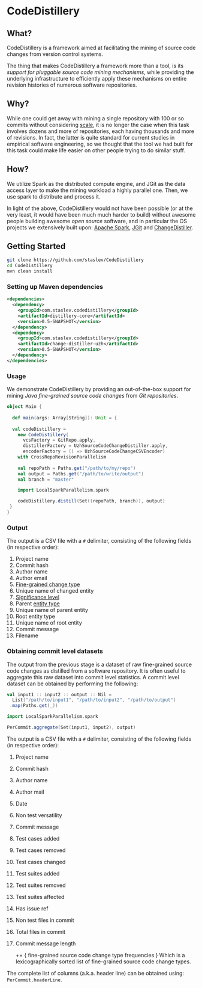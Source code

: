 ﻿# CodeDistillery  

## What?  

CodeDistillery is a framework aimed at facilitating the mining of source code changes from version control systems.

The thing that makes CodeDistillery a framework more than a tool, is its *support for pluggable source code mining mechanisms*, while providing the underlying infrastructure to efficiently apply these mechanisms on entire revision histories of numerous software repositories.

## Why?

While one could get away with mining a single repository with 100 or so commits without considering [scale](https://www.youtube.com/watch?v=b2F-DItXtZs), it is no longer the case when this task involves dozens and more of repositories, each having thousands and more of revisions. In fact, the latter is quite standard for current studies in empirical software engineering, so we thought that the tool we had built for this task could make life easier on other people trying to do similar stuff.

## How?

We utilize Spark as the distributed compute engine, and JGit as the data access layer to make the mining workload a highly parallel one. Then, we use spark to distribute and process it.

In light of the above, CodeDistillery would not have been possible (or at the very least, it would have been much much harder to build) without awesome people building awesome *open source* software, and in particular the OS projects we extensively built upon: [Apache Spark](https://spark.apache.org/), [JGit](https://www.eclipse.org/jgit/) and [ChangeDistiller](https://bitbucket.org/sealuzh/tools-changedistiller/wiki/Home).
  
## Getting Started

```bash  
git clone https://github.com/staslev/CodeDistillery  
cd CodeDistillery  
mvn clean install  
```

### Setting up Maven dependencies

  
```xml  
<dependencies>  
  <dependency> 
    <groupId>com.staslev.codedistillery</groupId>   
    <artifactId>distillery-core</artifactId>
    <version>0.5-SNAPSHOT</version>
  </dependency>
  <dependency>  
    <groupId>com.staslev.codedistillery</groupId>
    <artifactId>change-distiller-uzh</artifactId>
    <version>0.5-SNAPSHOT</version>
  </dependency>
</dependencies>  
```
### Usage

We demonstrate CodeDistillery by providing an out-of-the-box support for mining *Java fine-grained source code changes* from *Git repositories*. 

```scala  
object Main {  
  
  def main(args: Array[String]): Unit = {  
 
  val codeDistillery =  
    new CodeDistillery(
      vcsFactory = GitRepo.apply,  
      distillerFactory = UzhSourceCodeChangeDistiller.apply,  
      encoderFactory = () => UzhSourceCodeChangeCSVEncoder)  
    with CrossRepoRevisionParallelism
  
    val repoPath = Paths.get("/path/to/my/repo")  
    val output = Paths.get("/path/to/write/output")  
    val branch = "master"

    import LocalSparkParallelism.spark

    codeDistillery.distill(Set((repoPath, branch)), output)  
 }  
}
```

### Output

The output is a CSV file with a `#` delimiter, consisting of the following fields (in respective order):

 1. Project name
 2. Commit hash
 3. Author name
 4. Author email
 5. [Fine-grained change type](https://bitbucket.org/sealuzh/tools-changedistiller/src/feee5be3724a3eabfb7c415554cb26f2258a65f4/src/main/java/ch/uzh/ifi/seal/changedistiller/model/classifiers/ChangeType.java?at=master#lines-52:99)
 6. Unique name of changed entity
 7. [Significance level](https://bitbucket.org/sealuzh/tools-changedistiller/src/feee5be3724a3eabfb7c415554cb26f2258a65f4/src/main/java/ch/uzh/ifi/seal/changedistiller/model/classifiers/SignificanceLevel.java?at=master#lines-52:56)
 8. Parent [entity type](https://bitbucket.org/sealuzh/tools-changedistiller/src/feee5be3724a3eabfb7c415554cb26f2258a65f4/src/main/java/ch/uzh/ifi/seal/changedistiller/model/classifiers/java/JavaEntityType.java?at=master#lines-31:104)
 9. Unique name of parent entity
 10. Root entity type
 11. Unique name of root entity
 12. Commit message
 13. Filename

### Obtaining commit level datasets

The output from the previous stage is a dataset of raw fine-grained source code changes as distilled from a software repository. It is often useful to aggregate this raw dataset into commit level statistics. A commit level dataset can be obtained by performing the following:

```scala
val input1 :: input2 :: output :: Nil =  
  List("/path/to/input1", "/path/to/input2", "/path/to/output")  
 .map(Paths.get(_))

import LocalSparkParallelism.spark

PerCommit.aggregate(Set(input1, input2), output)
```

The output is a CSV file with a `#` delimiter, consisting of the following fields (in respective order):

 1. Project name
 2. Commit hash
 3. Author name
 4. Author mail
 5. Date
 6. Non test versatility
 7. Commit message
 8. Test cases added
 9. Test cases removed
 10. Test cases changed
 11. Test suites added
 12. Test suites removed
 13. Test suites affected
 14. Has issue ref
 15. Non test files in commit
 16. Total files in commit
 17. Commit message length
 
     ++ { fine-grained source code change type frequencies }
    Which is a lexicographically sorted list of fine-grained source code change types. 

The complete list of columns (a.k.a. header line) can be obtained using: `PerCommit.headerLine`.
